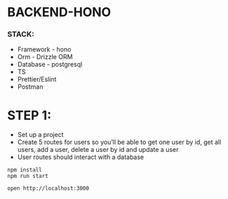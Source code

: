 # BACKEND-HONO

### STACK:

- Framework - hono
- Orm - Drizzle ORM
- Database - postgresql
- TS
- Prettier/Eslint
- Postman

# STEP 1:

- Set up a project
- Create 5 routes for users so you’ll be able to get one user by id, get all users, add a user, delete a user by id and update a user
- User routes should interact with a database

```
npm install
npm run start
```

```
open http://localhost:3000
```
